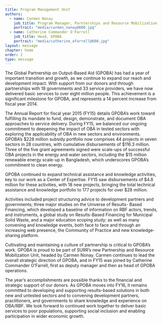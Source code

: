 ```yaml
---
title: Program Management Unit
authors:
  - name: Carmen Nonay
    job_title: Program Manager, Parnterships and Resource Mobilization, GPSURR
    portrait: "media/carmen_nonay@600.jpg"
  - name: Catherine Commander O'Farrell
    job_title: Head, GPOBA
    portrait: "media/catherine_ofarrell@600.jpg"
layout: message
chapter: home
order: 2
type: message
---
```


The Global Partnership on Output-Based Aid (GPOBA) has had a year of important transition and growth, as we continue to expand our reach and development impact. With support from our donors and through partnerships with 18 governments and 33 service providers, we have now delivered basic services to over eight million people. This achievement is a significant milestone for GPOBA, and represents a 14 percent increase from fiscal year 2014.

The Annual Report for fiscal year 2015 (FY15) details GPOBA’s work toward fulfilling its mandate to fund, design, demonstrate, and document OBA approaches to service delivery. During FY15, we balanced our ongoing commitment to deepening the impact of OBA in tested sectors with exploring the applicability of OBA in new sectors and environments. GPOBA’s $228 million subsidy portfolio now comprises 44 projects in seven sectors in 28 countries, with cumulative disbursements of $116.3 million. Three of the five grant agreements signed were scale-ups of successful OBA projects in the energy and water sectors, including the $15 million renewable energy scale-up in Bangladesh, which underscores GPOBA’s commitment to clean energy.

GPOBA continued to expand technical assistance and knowledge activities, key to our work as a Center of Expertise. FY15 saw disbursements of $4.8 million for these activities, with 18 new projects, bringing the total technical assistance and knowledge portfolio to 177 projects for over $28 million.

Activities included project structuring advice to development partners and governments; three major studies on the Universe of Results- Based Financing, which developed a baseline of information on RBF actors, trends, and instruments, a global study on Results-Based Financing for Municipal Solid Waste, and a major education scoping study; as well as many convening and knowledge events, both face to face and through an increasing web presence, the Community of Practice and new knowledge-sharing platform.

Cultivating and maintaining a culture of partnership is critical to GPOBA’s work. GPOBA is proud to be part of SURR’s new Partnership and Resource Mobilization Unit, headed by Carmen Nonay. Carmen continues to lead the overall strategic direction of GPOBA, and in FY15 was joined by Catherine Commander O’Farrell, first as deputy manager and then as head of GPOBA operations.

The year’s accomplishments are possible thanks to the financial and strategic support of our donors. As GPOBA moves into FY16, it remains committed to developing and supporting results-based solutions in both new and untested sectors and to convening development partners, practitioners, and governments to share knowledge and experience on OBA/RBF. We look forward to continued work together to deliver basic services to poor populations, supporting social inclusion and enabling participation in wider economic growth.
